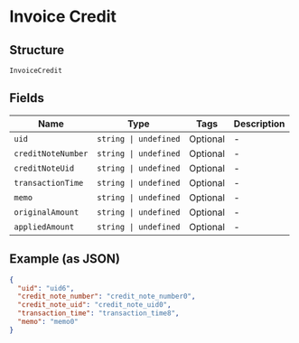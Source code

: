 
# Invoice Credit

## Structure

`InvoiceCredit`

## Fields

| Name | Type | Tags | Description |
|  --- | --- | --- | --- |
| `uid` | `string \| undefined` | Optional | - |
| `creditNoteNumber` | `string \| undefined` | Optional | - |
| `creditNoteUid` | `string \| undefined` | Optional | - |
| `transactionTime` | `string \| undefined` | Optional | - |
| `memo` | `string \| undefined` | Optional | - |
| `originalAmount` | `string \| undefined` | Optional | - |
| `appliedAmount` | `string \| undefined` | Optional | - |

## Example (as JSON)

```json
{
  "uid": "uid6",
  "credit_note_number": "credit_note_number0",
  "credit_note_uid": "credit_note_uid0",
  "transaction_time": "transaction_time8",
  "memo": "memo0"
}
```

